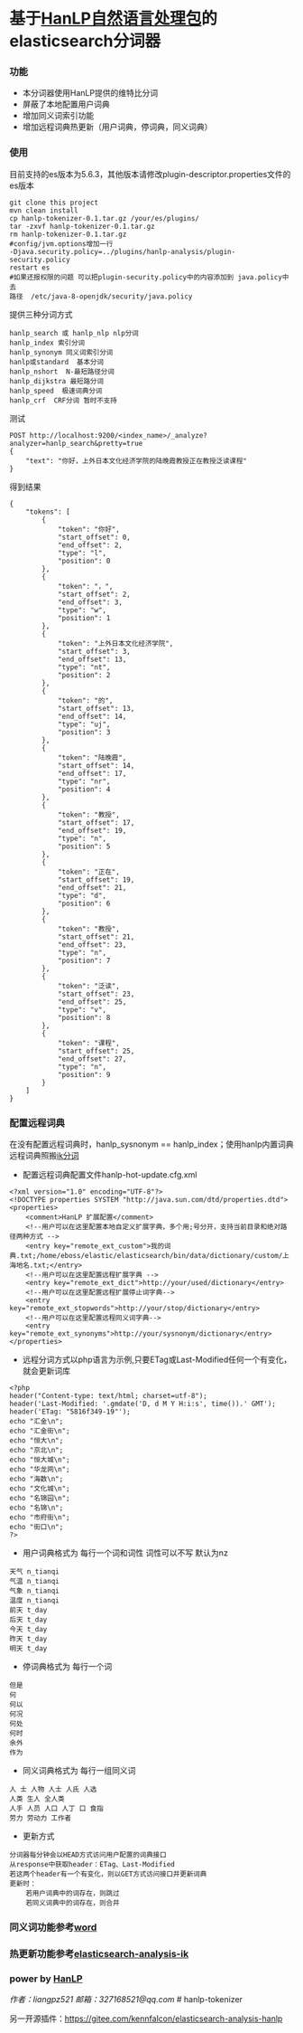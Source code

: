 # 基于[HanLP自然语言处理包](https://github.com/hankcs/HanLP)的elasticsearch分词器

### 功能
- 本分词器使用HanLP提供的维特比分词
- 屏蔽了本地配置用户词典
- 增加同义词索引功能
- 增加远程词典热更新（用户词典，停词典，同义词典）

### 使用
目前支持的es版本为5.6.3，其他版本请修改plugin-descriptor.properties文件的es版本
```
git clone this project
mvn clean install
cp hanlp-tokenizer-0.1.tar.gz /your/es/plugins/
tar -zxvf hanlp-tokenizer-0.1.tar.gz
rm hanlp-tokenizer-0.1.tar.gz
#config/jvm.options增加一行
-Djava.security.policy=../plugins/hanlp-analysis/plugin-security.policy
restart es
#如果还报权限的问题 可以把plugin-security.policy中的内容添加到 java.policy中去
路径  /etc/java-8-openjdk/security/java.policy
```
提供三种分词方式
```
hanlp_search 或 hanlp_nlp nlp分词
hanlp_index 索引分词
hanlp_synonym 同义词索引分词
hanlp或standard  基本分词
hanlp_nshort  N-最短路径分词
hanlp_dijkstra 最短路分词
hanlp_speed  极速词典分词
hanlp_crf  CRF分词 暂时不支持
```
测试
```
POST http://localhost:9200/<index_name>/_analyze?analyzer=hanlp_search&pretty=true
{
	"text": "你好，上外日本文化经济学院的陆晚霞教授正在教授泛读课程"
}
```
得到结果
```
{
    "tokens": [
        {
            "token": "你好",
            "start_offset": 0,
            "end_offset": 2,
            "type": "l",
            "position": 0
        },
        {
            "token": "，",
            "start_offset": 2,
            "end_offset": 3,
            "type": "w",
            "position": 1
        },
        {
            "token": "上外日本文化经济学院",
            "start_offset": 3,
            "end_offset": 13,
            "type": "nt",
            "position": 2
        },
        {
            "token": "的",
            "start_offset": 13,
            "end_offset": 14,
            "type": "uj",
            "position": 3
        },
        {
            "token": "陆晚霞",
            "start_offset": 14,
            "end_offset": 17,
            "type": "nr",
            "position": 4
        },
        {
            "token": "教授",
            "start_offset": 17,
            "end_offset": 19,
            "type": "n",
            "position": 5
        },
        {
            "token": "正在",
            "start_offset": 19,
            "end_offset": 21,
            "type": "d",
            "position": 6
        },
        {
            "token": "教授",
            "start_offset": 21,
            "end_offset": 23,
            "type": "n",
            "position": 7
        },
        {
            "token": "泛读",
            "start_offset": 23,
            "end_offset": 25,
            "type": "v",
            "position": 8
        },
        {
            "token": "课程",
            "start_offset": 25,
            "end_offset": 27,
            "type": "n",
            "position": 9
        }
    ]
}
```
### 配置远程词典
在没有配置远程词典时，hanlp_sysnonym == hanlp_index；使用hanlp内置词典
远程词典照搬[ik分词](https://github.com/medcl/elasticsearch-analysis-ik)
- 配置远程词典配置文件hanlp-hot-update.cfg.xml
```
<?xml version="1.0" encoding="UTF-8"?>
<!DOCTYPE properties SYSTEM "http://java.sun.com/dtd/properties.dtd">
<properties>
	<comment>HanLP 扩展配置</comment>
	<!--用户可以在这里配置本地自定义扩展字典，多个用;号分开，支持当前目录和绝对路径两种方式 -->
	<entry key="remote_ext_custom">我的词典.txt;/home/eboss/elastic/elasticsearch/bin/data/dictionary/custom/上海地名.txt;</entry>
	<!--用户可以在这里配置远程扩展字典 -->
	<entry key="remote_ext_dict">http://your/used/dictionary</entry>
	<!--用户可以在这里配置远程扩展停止词字典-->
	<entry key="remote_ext_stopwords">http://your/stop/dictionary</entry>
	<!--用户可以在这里配置远程同义词字典-->
	<entry key="remote_ext_synonyms">http://your/sysnonym/dictionary</entry>
</properties>
```
- 远程分词方式以php语言为示例,只要ETag或Last-Modified任何一个有变化，就会更新词库
```
<?php
header("Content-type: text/html; charset=utf-8"); 
header('Last-Modified: '.gmdate('D, d M Y H:i:s', time()).' GMT');
header('ETag: "5816f349-19"');
echo "汇金\n";
echo "汇金街\n";
echo "恒大\n";
echo "京北\n";
echo "恒大城\n";
echo "华龙网\n";
echo "海数\n";
echo "文化城\n";
echo "名锦园\n";
echo "名锦\n";
echo "市府街\n";
echo "街口\n";
?>

```

- 用户词典格式为 每行一个词和词性 词性可以不写 默认为nz
```
天气 n_tianqi
气温 n_tianqi
气象 n_tianqi
温度 n_tianqi
前天 t_day
后天 t_day
今天 t_day
昨天 t_day
明天 t_day
```
- 停词典格式为 每行一个词
```
但是
何
何以
何况
何处
何时
余外
作为
```
- 同义词典格式为 每行一组同义词
```
人 士 人物 人士 人氏 人选
人类 生人 全人类
人手 人员 人口 人丁 口 食指
劳力 劳动力 工作者
```
- 更新方式
```
分词器每分钟会以HEAD方式访问用户配置的词典接口
从response中获取header：ETag、Last-Modified
若这两个header有一个有变化，则以GET方式访问接口并更新词典
更新时：
    若用户词典中的词存在，则跳过
    若同义词典中的词存在，则合并
```
### 同义词功能参考[word](https://github.com/ysc/word)
### 热更新功能参考[elasticsearch-analysis-ik](https://github.com/medcl/elasticsearch-analysis-ik)
### power by [HanLP](https://github.com/hankcs/HanLP)

 _作者：liangpz521 邮箱：327168521@qq.com_ # hanlp-tokenizer
 
 另一开源插件：https://gitee.com/kennfalcon/elasticsearch-analysis-hanlp
